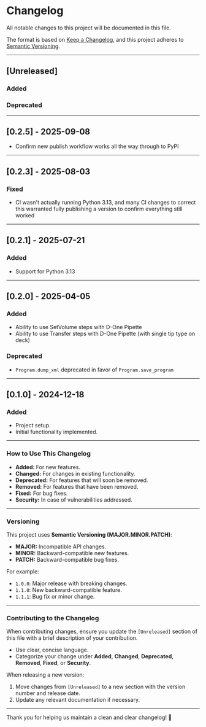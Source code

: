 # Changelog

All notable changes to this project will be documented in this file.

The format is based on [Keep a Changelog](https://keepachangelog.com/en/1.1.0/), and this project adheres to [Semantic Versioning](https://semver.org/).

---

## [Unreleased]

### Added


### Deprecated


---

## [0.2.5] - 2025-09-08

- Confirm new publish workflow works all the way through to PyPI

---

## [0.2.3] - 2025-08-03

### Fixed
- CI wasn't actually running Python 3.13, and many CI changes to correct this warranted fully publishing a version to confirm everything still worked

---

## [0.2.1] - 2025-07-21

### Added
- Support for Python 3.13

---

## [0.2.0] - 2025-04-05

### Added
- Ability to use SetVolume steps with D-One Pipette
- Ability to use Transfer steps with D-One Pipette (with single tip type on deck)

### Deprecated
- `Program.dump_xml` deprecated in favor of `Program.save_program`

---

## [0.1.0] - 2024-12-18

### Added
- Project setup.
- Initial functionality implemented.

---

### How to Use This Changelog

- **Added:** For new features.
- **Changed:** For changes in existing functionality.
- **Deprecated:** For features that will soon be removed.
- **Removed:** For features that have been removed.
- **Fixed:** For bug fixes.
- **Security:** In case of vulnerabilities addressed.

---

### Versioning

This project uses **Semantic Versioning (MAJOR.MINOR.PATCH)**:
- **MAJOR:** Incompatible API changes.
- **MINOR:** Backward-compatible new features.
- **PATCH:** Backward-compatible bug fixes.

For example:
- `1.0.0`: Major release with breaking changes.
- `1.1.0`: New backward-compatible feature.
- `1.1.1`: Bug fix or minor change.

---

### Contributing to the Changelog

When contributing changes, ensure you update the `[Unreleased]` section of this file with a brief description of your contribution.

- Use clear, concise language.
- Categorize your change under **Added**, **Changed**, **Deprecated**, **Removed**, **Fixed**, or **Security**.

When releasing a new version:
1. Move changes from `[Unreleased]` to a new section with the version number and release date.
2. Update any relevant documentation if necessary.

---

Thank you for helping us maintain a clean and clear changelog! 🚀
